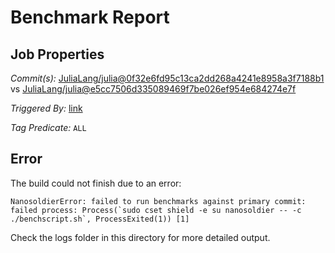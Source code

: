 # Benchmark Report

## Job Properties

*Commit(s):* [JuliaLang/julia@0f32e6fd95c13ca2dd268a4241e8958a3f7188b1](https://github.com/JuliaLang/julia/commit/0f32e6fd95c13ca2dd268a4241e8958a3f7188b1) vs [JuliaLang/julia@e5cc7506d335089469f7be026ef954e684274e7f](https://github.com/JuliaLang/julia/commit/e5cc7506d335089469f7be026ef954e684274e7f)

*Triggered By:* [link](https://github.com/JuliaLang/julia/pull/28857#issuecomment-419154482)

*Tag Predicate:* `ALL`

## Error

The build could not finish due to an error:

```
NanosoldierError: failed to run benchmarks against primary commit: failed process: Process(`sudo cset shield -e su nanosoldier -- -c ./benchscript.sh`, ProcessExited(1)) [1]
```

Check the logs folder in this directory for more detailed output.

